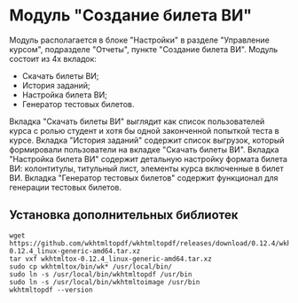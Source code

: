# Модуль "Создание билета ВИ"

Модуль располагается в блоке "Настройки" в разделе "Управление курсом", подразделе "Отчеты", пункте "Создание билета ВИ".
Модуль состоит из 4х вкладок:
- Скачать билеты ВИ;
- История заданий;
- Настройка билета ВИ;
- Генератор тестовых билетов.

Вкладка "Скачать билеты ВИ" выглядит как список пользователей курса с ролью студент и хотя бы одной законченной попыткой теста в курсе.
Вкладка "История заданий" содержит список выгрузок, который формировали пользователи на вкладке "Скачать билеты ВИ".
Вкладка "Настройка билета ВИ" содержит детальную настройку формата билета ВИ: колонтитулы, титульный лист, элементы курса включенные в билет ВИ.
Вкладка "Генератор тестовых билетов" содержит функционал для генерации тестовых билетов.

## Установка дополнительных библиотек
```shell
wget https://github.com/wkhtmltopdf/wkhtmltopdf/releases/download/0.12.4/wkhtmltox-0.12.4_linux-generic-amd64.tar.xz
tar vxf wkhtmltox-0.12.4_linux-generic-amd64.tar.xz
sudo cp wkhtmltox/bin/wk* /usr/local/bin/
sudo ln -s /usr/local/bin/wkhtmltopdf /usr/bin
sudo ln -s /usr/local/bin/wkhtmltoimage /usr/bin
wkhtmltopdf --version
```
